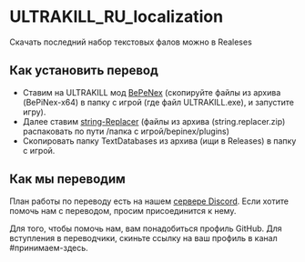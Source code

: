 # ULTRAKILL_RU_localization
Скачать последний набор текстовых фалов можно в Realeses
## Как установить перевод
- Ставим на ULTRAKILL мод [BePeNex](https://github.com/BepInEx/BepInEx/releases) (скопируйте файлы из архива (BePiNex-x64) в папку с игрой (где файл ULTRAKILL.exe), и запустите игру).
- Далее ставим [string-Replacer](https://github.com/Dazegambler/string-Replacer/releases/tag/1.0.2) (файлы из архива (string.replacer.zip) распаковать по пути /папка с игрой/bepinex/plugins)
- Скопировать папку TextDatabases из архива (ищи в Releases) в папку с игрой.
## Как мы переводим
План работы по переводу есть на нашем [сервере Discord](https://discord.gg/y5Br6gbXDV). Если хотите помочь нам с переводом, просим присоединится к нему.

Для того, чтобы помочь нам, вам понадобиться профиль GitHub. Для вступления в переводчики, скиньте ссылку на ваш профиль в канал #принимаем-здесь.
